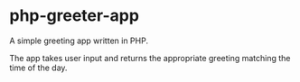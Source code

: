 # php-greeter-app
A simple greeting app written in PHP.

The app takes user input and returns the appropriate greeting matching the time of the day.